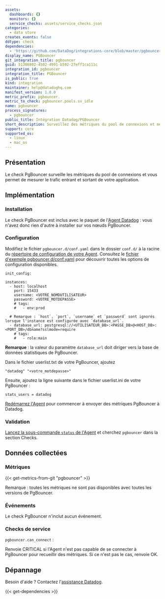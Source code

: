 ```yaml
---
assets:
  dashboards: {}
  monitors: {}
  service_checks: assets/service_checks.json
categories:
  - data store
creates_events: false
ddtype: check
dependencies:
  - 'https://github.com/DataDog/integrations-core/blob/master/pgbouncer/README.md'
display_name: PGBouncer
git_integration_title: pgbouncer
guid: 51386802-4502-4991-b592-27eff1ca111c
integration_id: pgbouncer
integration_title: PGBouncer
is_public: true
kind: integration
maintainer: help@datadoghq.com
manifest_version: 1.0.0
metric_prefix: pgbouncer.
metric_to_check: pgbouncer.pools.sv_idle
name: pgbouncer
process_signatures:
  - pgbouncer
public_title: Intégration Datadog/PGBouncer
short_description: Surveillez des métriques du pool de connexions et mesurez le trafic entrant et sortant de votre application application.
support: core
supported_os:
  - linux
  - mac_os
---
```

## Présentation

Le check PgBouncer surveille les métriques du pool de connexions et vous permet de mesurer le trafic entrant et sortant de votre application.

## Implémentation
### Installation

Le check PgBouncer est inclus avec le paquet de l'[Agent Datadog][1] : vous n'avez donc rien d'autre à installer sur vos nœuds PgBouncer.

### Configuration

Modifiez le fichier `pgbouncer.d/conf.yaml` dans le dossier `conf.d/` à la racine du [répertoire de configuration de votre Agent][2]. Consultez le [fichier d'exemple pgbouncer.d/conf.yaml][3] pour découvrir toutes les options de configuration disponibles.

```
init_config:

instances:
  - host: localhost
    port: 15433
    username: <VOTRE_NOMDUTILISATEUR>
    password: <VOTRE_MOTDEPASSE>
    # tags:
    #   - env:prod

  # Remarque : `host`, `port`, `username` et `password` sont ignorés lorsque l'instance est configurée avec `database_url`.
  - database_url: postgresql://<UTILISATEUR_DB>:<PASSE_DB>@<HOST_DB>:<PORT_DB>/dbname?sslmode=require
    # tags:
    #   - role:main
```

**Remarque** : la valeur du paramètre `database_url` doit diriger vers la base de données statistiques de PgBouncer.

Dans le fichier userlist.txt de votre PgBouncer, ajoutez
```
"datadog" "<votre_motdepasse>"
```

Ensuite, ajoutez la ligne suivante dans le fichier userlist.ini de votre PgBouncer :
```
stats_users = datadog
```

[Redémarrez l'Agent][4] pour commencer à envoyer des métriques PgBouncer à Datadog.

### Validation

[Lancez la sous-commande `status` de l'Agent][5] et cherchez `pgbouncer` dans la section Checks.

## Données collectées
### Métriques
{{< get-metrics-from-git "pgbouncer" >}}


Remarque : toutes les métriques ne sont pas disponibles avec toutes les versions de PgBouncer.

### Événements
Le check PgBouncer n'inclut aucun événement.

### Checks de service

`pgbouncer.can_connect` :

Renvoie CRITICAL si l'Agent n'est pas capable de se connecter à PgBouncer pour recueillir des métriques. Si ce n'est pas le cas, renvoie OK.

## Dépannage
Besoin d'aide ? Contactez l'[assistance Datadog][7].

[1]: https://app.datadoghq.com/account/settings#agent
[2]: https://docs.datadoghq.com/fr/agent/guide/agent-configuration-files/?tab=agentv6#agent-configuration-directory
[3]: https://github.com/DataDog/integrations-core/blob/master/pgbouncer/datadog_checks/pgbouncer/data/conf.yaml.example
[4]: https://docs.datadoghq.com/fr/agent/guide/agent-commands/?tab=agentv6#start-stop-and-restart-the-agent
[5]: https://docs.datadoghq.com/fr/agent/guide/agent-commands/?tab=agentv6#agent-status-and-information
[6]: https://github.com/DataDog/integrations-core/blob/master/pgbouncer/metadata.csv
[7]: https://docs.datadoghq.com/fr/help


{{< get-dependencies >}}